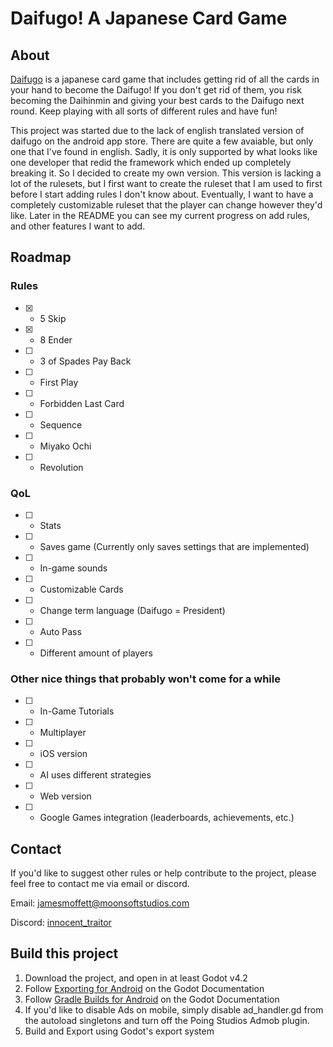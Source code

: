 # Daifugo! A Japanese Card Game

## About

[Daifugo](https://en.wikipedia.org/wiki/Daifugo) is a japanese card game that includes getting rid of all the cards in your hand to become the Daifugo! If you don't get rid of them, you risk becoming the Daihinmin and giving your best cards to the Daifugo next round. Keep playing with all sorts of different rules and have fun!

This project was started due to the lack of english translated version of daifugo on the android app store. There are quite a few avaiable, but only one that I've found in english. Sadly, it is only supported by what looks like one developer that redid the framework which ended up completely breaking it. So I decided to create my own version. This version is lacking a lot of the rulesets, but I first want to create the ruleset that I am used to first before I start adding rules I don't know about. Eventually, I want to have a completely customizable ruleset that the player can change however they'd like. Later in the README you can see my current progress on add rules, and other features I want to add.

## Roadmap

### Rules
- [x] - 5 Skip
- [x] - 8 Ender
- [ ] - 3 of Spades Pay Back
- [ ] - First Play
- [ ] - Forbidden Last Card
- [ ] - Sequence
- [ ] - Miyako Ochi
- [ ] - Revolution

### QoL
- [ ] - Stats
- [ ] - Saves game (Currently only saves settings that are implemented)
- [ ] - In-game sounds
- [ ] - Customizable Cards
- [ ] - Change term language (Daifugo = President)
- [ ] - Auto Pass
- [ ] - Different amount of players

### Other nice things that probably won't come for a while
- [ ] - In-Game Tutorials
- [ ] - Multiplayer
- [ ] - iOS version
- [ ] - AI uses different strategies
- [ ] - Web version
- [ ] - Google Games integration (leaderboards, achievements, etc.)

## Contact
If you'd like to suggest other rules or help contribute to the project, please feel free to contact me via email or discord.

Email: [jamesmoffett@moonsoftstudios.com](jamesmoffett@moonsoftstudios.com)

Discord: [innocent_traitor](https://discord.gg/vGB9EEqNHF)

## Build this project

1. Download the project, and open in at least Godot v4.2
2. Follow [Exporting for Android](https://docs.godotengine.org/en/stable/tutorials/export/exporting_for_android.html) on the Godot Documentation
3. Follow [Gradle Builds for Android](https://docs.godotengine.org/en/stable/tutorials/export/android_gradle_build.html) on the Godot Documentation
4. If you'd like to disable Ads on mobile, simply disable ad_handler.gd from the autoload singletons and turn off the Poing Studios Admob plugin.
5. Build and Export using Godot's export system